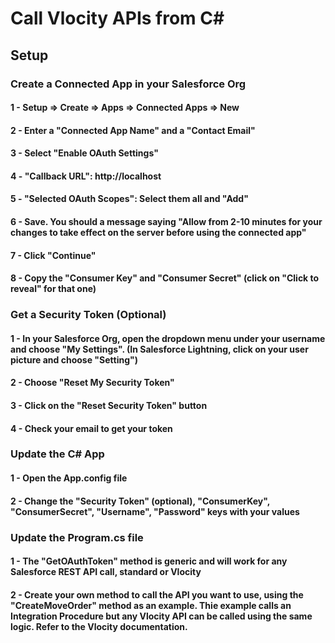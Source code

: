 # Call Vlocity APIs from C#
## Setup
### Create a Connected App in your Salesforce Org
#### 1 - Setup => Create => Apps => Connected Apps => New
#### 2 - Enter a "Connected App Name" and a "Contact Email"
#### 3 - Select "Enable OAuth Settings"
#### 4 - "Callback URL": http://localhost
#### 5 - "Selected OAuth Scopes": Select them all and "Add"
#### 6 - Save. You should a message saying "Allow from 2-10 minutes for your changes to take effect on the server before using the connected app"
#### 7 - Click "Continue"
#### 8 - Copy the "Consumer Key" and "Consumer Secret" (click on "Click to reveal" for that one)
### Get a Security Token (Optional)
#### 1 - In your Salesforce Org, open the dropdown menu under your username and choose "My Settings". (In Salesforce Lightning, click on your user picture and choose "Setting")
#### 2 - Choose "Reset My Security Token"
#### 3 - Click on the "Reset Security Token" button
#### 4 - Check your email to get your token
### Update the C# App
#### 1 - Open the App.config file
#### 2 - Change the "Security Token" (optional), "ConsumerKey", "ConsumerSecret", "Username", "Password" keys with your values
### Update the Program.cs file
#### 1 - The "GetOAuthToken" method is generic and will work for any Salesforce REST API call, standard or Vlocity
#### 2 - Create your own method to call the API you want to use, using the "CreateMoveOrder" method as an example. Thie example calls an Integration Procedure but any Vlocity API can be called using the same logic. Refer to the Vlocity documentation.
